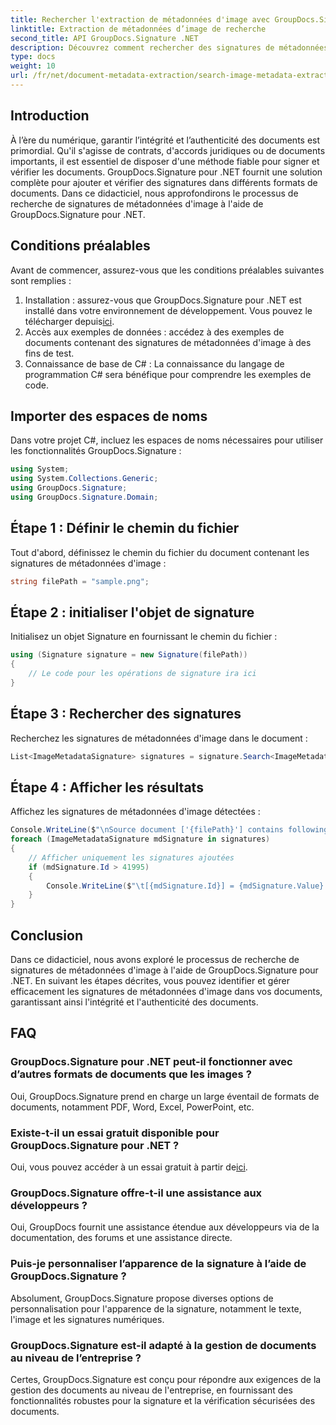 ```yaml
---
title: Rechercher l'extraction de métadonnées d'image avec GroupDocs.Signature
linktitle: Extraction de métadonnées d’image de recherche
second_title: API GroupDocs.Signature .NET
description: Découvrez comment rechercher des signatures de métadonnées d’image dans des documents à l’aide de GroupDocs.Signature pour .NET. Améliorez l’intégrité et l’authenticité des documents sans effort.
type: docs
weight: 10
url: /fr/net/document-metadata-extraction/search-image-metadata-extraction/
---
```

## Introduction
À l’ère du numérique, garantir l’intégrité et l’authenticité des documents est primordial. Qu'il s'agisse de contrats, d'accords juridiques ou de documents importants, il est essentiel de disposer d'une méthode fiable pour signer et vérifier les documents. GroupDocs.Signature pour .NET fournit une solution complète pour ajouter et vérifier des signatures dans différents formats de documents. Dans ce didacticiel, nous approfondirons le processus de recherche de signatures de métadonnées d'image à l'aide de GroupDocs.Signature pour .NET. 
## Conditions préalables
Avant de commencer, assurez-vous que les conditions préalables suivantes sont remplies :
1.  Installation : assurez-vous que GroupDocs.Signature pour .NET est installé dans votre environnement de développement. Vous pouvez le télécharger depuis[ici](https://releases.groupdocs.com/signature/net/).
2. Accès aux exemples de données : accédez à des exemples de documents contenant des signatures de métadonnées d'image à des fins de test.
3. Connaissance de base de C# : La connaissance du langage de programmation C# sera bénéfique pour comprendre les exemples de code.

## Importer des espaces de noms
Dans votre projet C#, incluez les espaces de noms nécessaires pour utiliser les fonctionnalités GroupDocs.Signature :
```csharp
using System;
using System.Collections.Generic;
using GroupDocs.Signature;
using GroupDocs.Signature.Domain;
```
## Étape 1 : Définir le chemin du fichier
Tout d'abord, définissez le chemin du fichier du document contenant les signatures de métadonnées d'image :
```csharp
string filePath = "sample.png";
```
## Étape 2 : initialiser l'objet de signature
Initialisez un objet Signature en fournissant le chemin du fichier :
```csharp
using (Signature signature = new Signature(filePath))
{
    // Le code pour les opérations de signature ira ici
}
```
## Étape 3 : Rechercher des signatures
Recherchez les signatures de métadonnées d'image dans le document :
```csharp
List<ImageMetadataSignature> signatures = signature.Search<ImageMetadataSignature>(SignatureType.Metadata);
```
## Étape 4 : Afficher les résultats
Affichez les signatures de métadonnées d'image détectées :
```csharp
Console.WriteLine($"\nSource document ['{filePath}'] contains following signatures.");
foreach (ImageMetadataSignature mdSignature in signatures)
{
    // Afficher uniquement les signatures ajoutées
    if (mdSignature.Id > 41995)
    {
        Console.WriteLine($"\t[{mdSignature.Id}] = {mdSignature.Value} ({mdSignature.Type})");
    }
}
```

## Conclusion
Dans ce didacticiel, nous avons exploré le processus de recherche de signatures de métadonnées d'image à l'aide de GroupDocs.Signature pour .NET. En suivant les étapes décrites, vous pouvez identifier et gérer efficacement les signatures de métadonnées d'image dans vos documents, garantissant ainsi l'intégrité et l'authenticité des documents.
## FAQ
### GroupDocs.Signature pour .NET peut-il fonctionner avec d’autres formats de documents que les images ?
Oui, GroupDocs.Signature prend en charge un large éventail de formats de documents, notamment PDF, Word, Excel, PowerPoint, etc.
### Existe-t-il un essai gratuit disponible pour GroupDocs.Signature pour .NET ?
Oui, vous pouvez accéder à un essai gratuit à partir de[ici](https://releases.groupdocs.com/).
### GroupDocs.Signature offre-t-il une assistance aux développeurs ?
Oui, GroupDocs fournit une assistance étendue aux développeurs via de la documentation, des forums et une assistance directe.
### Puis-je personnaliser l’apparence de la signature à l’aide de GroupDocs.Signature ?
Absolument, GroupDocs.Signature propose diverses options de personnalisation pour l'apparence de la signature, notamment le texte, l'image et les signatures numériques.
### GroupDocs.Signature est-il adapté à la gestion de documents au niveau de l’entreprise ?
Certes, GroupDocs.Signature est conçu pour répondre aux exigences de la gestion des documents au niveau de l'entreprise, en fournissant des fonctionnalités robustes pour la signature et la vérification sécurisées des documents.